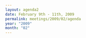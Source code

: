 ```yaml
---
layout: agenda2
date: February 9th - 11th, 2009
permalink: meetings/2009/02/agenda
year: "2009"
month: "02"
---
```

